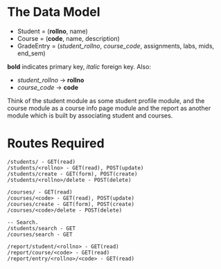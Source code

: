 # The Data Model

* Student = (**rollno**, name)
* Course = (**code**, name, description)
* GradeEntry = (*student_rollno*, *course_code*, assignments, labs, mids, end_sem)

**bold** indicates primary key, *italic* foreign key. Also:
* *student_rollno* -> **rollno**
* *course_code* -> **code**

Think of the student module as some student profile module, and the course
module as a course info page module and the report as another module which is
built by associating student and courses.


# Routes Required

```
/students/ - GET(read)
/students/<rollno> - GET(read), POST(update)
/students/create - GET(form), POST(create)
/students/<rollno>/delete - POST(delete)

/courses/ - GET(read)
/courses/<code> - GET(read), POST(update)
/courses/create - GET(form), POST(create)
/courses/<code>/delete - POST(delete)

-- Search.
/students/search - GET
/courses/search - GET

/report/student/<rollno> - GET(read)
/report/course/<code> - GET(read)
/report/entry/<rollno>/<code> - GET(read)
```
